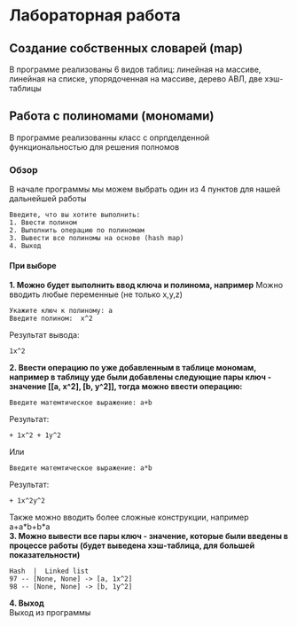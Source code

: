 # Лабораторная работа #
## Создание собственных словарей (map) ##
В программе реализованы 6 видов таблиц: линейная на массиве, линейная на списке, упорядоченная на массиве, дерево АВЛ, две хэш-таблицы
## Работа с полиномами (мономами)
В программе реализованны класс с опрпделденной функциональностью для решения полномов


### Обзор
В начале программы мы можем выбрать один из 4 пунктов для нашей дальнейшей работы
```
Введите, что вы хотите выполнить:
1. Ввести полином
2. Выполнить операцию по полиномам
3. Вывести все полиномы на основе (hash map)
4. Выход
```
#### При выборе
<b>1. Можно будет выполнить ввод ключа и полинома, например</b>
Можно вводить любые переменные (не только x,y,z)
```
Укажите ключ к полиному: a
Введите полином:  x^2
```
Результат вывода:
```
1x^2
```
<b>2. Ввести операцию по уже добавленным в таблице мономам, например в таблицу уде были добавлены следующие пары ключ - значение [[a, x^2], [b, y^2]], тогда можно ввести операцию:</b>
```
Введите матемтическое выражение: a+b
```
Результат:
```
+ 1x^2 + 1y^2 
```
Или
```
Введите матемтическое выражение: a*b
```
Результат:
```
+ 1x^2y^2 
```
Также можно вводить более сложные конструкции, например a+a\*b+b\*a <br>
<b>3. Можно вывести все пары ключ - значение, которые были введены в процессе работы (будет выведена хэш-таблица, для большей показательности)</b>
```
Hash  |  Linked list
97 -- [None, None] -> [a, 1x^2]
98 -- [None, None] -> [b, 1y^2]
```
<b>4. Выход</b> <br>
Выход из программы
